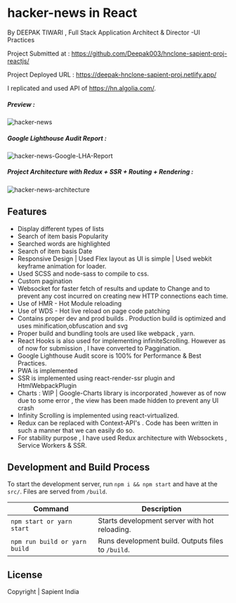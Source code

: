 # hacker-news in React
By DEEPAK TIWARI , Full Stack Application Architect & Director -UI Practices

Project Submitted at : https://github.com/Deepak003/hnclone-sapient-proj-reactjs/

Project Deployed URL : https://deepak-hnclone-sapient-proj.netlify.app/

I replicated and used API of https://hn.algolia.com/.

##### Preview :
![hacker-news](https://github.com/Deepak003/hnclone-sapient-proj-reactjs/blob/master/Hacker-News-Assignment.PNG)

##### Google Lighthouse Audit Report :
![hacker-news-Google-LHA-Report](https://github.com/Deepak003/hnclone-sapient-proj-reactjs/blob/master/hnclone-prog-LHA-Report.PNG)

##### Project Architecture with Redux + SSR + Routing + Rendering :
![hacker-news-architecture](https://github.com/Deepak003/hnclone-sapient-proj-reactjs/blob/master/arch-overview.png)

## Features

* Display different types of lists
* Search of item basis Popularity
* Searched words are highlighted
* Search of item basis Date
* Responsive Design | Used Flex layout as UI is simple | Used webkit keyframe animation for loader.
* Used SCSS and node-sass to compile to css.
* Custom pagination
* Websocket for faster fetch of results and update to Change and to prevent any cost incurred on creating new HTTP connections each time.
* Use of HMR - Hot Module reloading
* Use of WDS - Hot live reload on page code patching
* Contains proper dev and prod builds . Production build is optimized and uses minification,obfuscation and svg
* Proper build and bundling tools are used like webpack , yarn.
* React Hooks is also used for implementing infiniteScrolling. However as of now for submission , I have converted to Paggination.
* Google Lighthouse Audit score is 100% for Performance & Best Practices.
* PWA is implemented
* SSR is implemented using react-render-ssr plugin and HtmlWebpackPlugin
* Charts : WIP | Google-Charts library is incorporated ,however as of now due to some error , the view has been made hidden to prevent any UI crash
* Infinity Scrolling is implemented using react-virtualized.
* Redux can be replaced with Context-API's . Code has been written in such a manner that we can easily do so.
* For stability purpose , I have used Redux architecture with Websockets , Service Workers & SSR.

## Development and Build Process

To start the development server, run `npm i && npm start` and have at the `src/`. Files are served from `/build`.

| Command | Description |
| ------- | ----------- |
| `npm start or yarn start` | Starts development server with hot reloading. |
| `npm run build or yarn build` | Runs development build. Outputs files to `/build`. |

## License

Copyright | Sapient India
